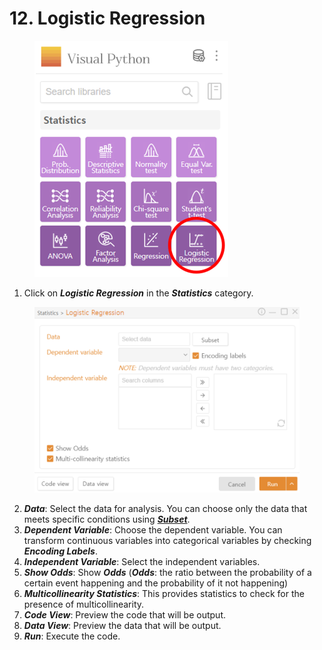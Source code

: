 # 12. Logistic Regression

<figure><img src="../.gitbook/assets/image (316).png" alt="" width="310"><figcaption></figcaption></figure>

1. Click on _**Logistic Regression**_ in the _**Statistics**_ category.

<figure><img src="../.gitbook/assets/image (317).png" alt="" width="563"><figcaption></figcaption></figure>

2. _**Data**_: Select the data for analysis. You can choose only the data that meets specific conditions using [_**Subset**_](../data-analysis/5.-subset.md).
3. _**Dependent Variable**_: Choose the dependent variable. You can transform continuous variables into categorical variables by checking _**Encoding Labels**_.
4. _**Independent Variable**_: Select the independent variables.
5. _**Show Odds**_: Show _**Odds**_ (_**Odds**_: the ratio between the probability of a certain event happening and the probability of it not happening)
6. _**Multicollinearity Statistics**_: This provides statistics to check for the presence of multicollinearity.
7. _**Code View**_: Preview the code that will be output.
8. _**Data View**_: Preview the data that will be output.
9. _**Run**_: Execute the code.

